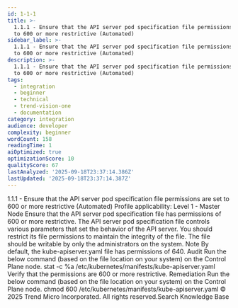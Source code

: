 ```yaml
---
id: 1-1-1
title: >-
  1.1.1 - Ensure that the API server pod specification file permissions are set
  to 600 or more restrictive (Automated)
sidebar_label: >-
  1.1.1 - Ensure that the API server pod specification file permissions are set
  to 600 or more restrictive (Automated)
description: >-
  1.1.1 - Ensure that the API server pod specification file permissions are set
  to 600 or more restrictive (Automated)
tags:
  - integration
  - beginner
  - technical
  - trend-vision-one
  - documentation
category: integration
audience: developer
complexity: beginner
wordCount: 158
readingTime: 1
aiOptimized: true
optimizationScore: 10
qualityScore: 67
lastAnalyzed: '2025-09-18T23:37:14.386Z'
lastUpdated: '2025-09-18T23:37:14.387Z'
---
```


 1.1.1 - Ensure that the API server pod specification file permissions are set to 600 or more restrictive (Automated) Profile applicability: Level 1 - Master Node Ensure that the API server pod specification file has permissions of 600 or more restrictive. The API server pod specification file controls various parameters that set the behavior of the API server. You should restrict its file permissions to maintain the integrity of the file. The file should be writable by only the administrators on the system. Note By default, the kube-apiserver.yaml file has permissions of 640. Audit Run the below command (based on the file location on your system) on the Control Plane node. stat -c %a /etc/kubernetes/manifests/kube-apiserver.yaml Verify that the permissions are 600 or more restrictive. Remediation Run the below command (based on the file location on your system) on the Control Plane node. chmod 600 /etc/kubernetes/manifests/kube-apiserver.yaml © 2025 Trend Micro Incorporated. All rights reserved.Search Knowledge Base
